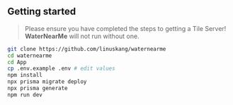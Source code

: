 ## Getting started

> Please ensure you have completed the steps to getting a Tile Server! **WaterNearMe** will not run without one.

```bash
git clone https://github.com/linuskang/waternearme
cd waternearme
cd App
cp .env.example .env # edit values
npm install
npx prisma migrate deploy
npx prisma generate
npm run dev
```